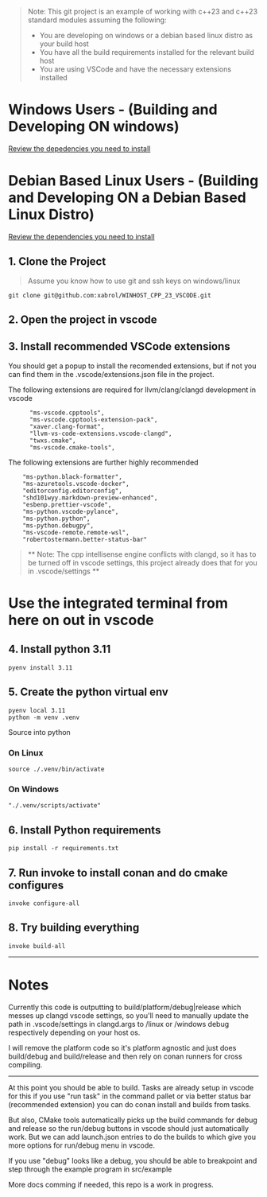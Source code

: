 > Note: This git project is an example of working with c++23 and c++23 standard modules assuming the following:
> * You are developing on windows or a debian based linux distro as your build host
> * You have all the build requirements installed for the relevant build host
> * You are using VSCode and have the necessary extensions installed

# Windows Users - (Building and Developing ON windows)

[Review the depedencies you need to install](./_docs/windows_depedencies.md)

# Debian Based Linux Users  - (Building and Developing ON a Debian Based Linux Distro)

[Review the dependencies you need to install](./_docs/linux_depedencies.md)

## 1. Clone the Project

> Assume you know how to use git and ssh keys on windows/linux

```
git clone git@github.com:xabrol/WINHOST_CPP_23_VSCODE.git
```

## 2. Open the project in vscode

## 3. Install recommended VSCode extensions

You should get a popup to install the recomended extensions, but if not you can find them in the .vscode/extensions.json file in the project.

The following extensions are required for llvm/clang/clangd development in vscode

```      
      "ms-vscode.cpptools",
      "ms-vscode.cpptools-extension-pack",
      "xaver.clang-format",
      "llvm-vs-code-extensions.vscode-clangd",
      "twxs.cmake",
      "ms-vscode.cmake-tools",      
```

The following extensions are further highly recommended

```
    "ms-python.black-formatter",
    "ms-azuretools.vscode-docker",
    "editorconfig.editorconfig",
    "shd101wyy.markdown-preview-enhanced",
    "esbenp.prettier-vscode",
    "ms-python.vscode-pylance",
    "ms-python.python",
    "ms-python.debugpy",
    "ms-vscode-remote.remote-wsl",
    "robertostermann.better-status-bar"    
```

> ** Note: The cpp intellisense engine conflicts with clangd, so it has to be turned off in vscode settings, this project already does that for you in .vscode/settings ** 

# Use the integrated terminal from here on out in vscode

## 4. Install python 3.11

```
pyenv install 3.11
```

## 5. Create the python virtual env

```
pyenv local 3.11
python -m venv .venv
```

Source into python

### On Linux

```
source ./.venv/bin/activate
```

### On Windows

```
"./.venv/scripts/activate"
```

## 6. Install Python requirements

```
pip install -r requirements.txt
```

## 7. Run invoke to install conan and do cmake configures

```
invoke configure-all
```

## 8. Try building everything

```
invoke build-all
```

---

# Notes

Currently this code is outputting to build/platform/debug|release which messes up clangd vscode settings, so you'll need to manually update the path in .vscode/settings in clangd.args to /linux or /windows debug respectively depending on your host os.

I will remove the platform code so it's platform agnostic and just does build/debug and build/release and then rely on conan runners for cross compiling.

---
At this point you should be able to build.  Tasks are already setup in vscode for this if you use "run task" in the command pallet or via better status bar (recommended extension) you can do conan install and builds from tasks.

But also, CMake tools automatically picks up the build commands for debug and release so the run/debug buttons in vscode should just automatically work.  But we can add launch.json entries to do the builds to which give you more options for run/debug menu in vscode.

If you use "debug" looks like a debug, you should be able to breakpoint and step through the example program in src/example

More docs comming if needed, this repo is a work in progress.

